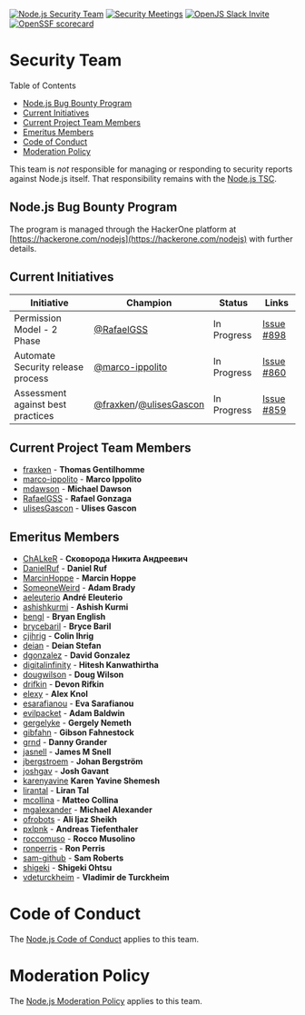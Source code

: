 [![Node.js Security Team](https://img.shields.io/badge/Node.js-Security%20Team-green.svg)]()
[![Security Meetings](https://img.shields.io/badge/YouTube-Security%20WG%20Meetings-red.svg)](  https://www.youtube.com/channel/UCQPYJluYC_sn_Qz_XE-YbTQ/search?query=Security+meeting)
[![OpenJS Slack Invite](https://img.shields.io/badge/join%20slack%20on-nodejs--security--wg-green.svg)](https://slack-invite.openjsf.org/)
[![OpenSSF scorecard](https://api.securityscorecards.dev/projects/github.com/nodejs/security-wg/badge)](https://api.securityscorecards.dev/projects/github.com/nodejs/security-wg)

# Security Team

Table of Contents

- [Node.js Bug Bounty Program](#nodejs-bug-bounty-program)
- [Current Initiatives](#current-initiatives)
- [Current Project Team Members](#current-project-team-members)
- [Emeritus Members](#emeritus-members)
- [Code of Conduct](#code-of-conduct)
- [Moderation Policy](#moderation-policy)

This team is _not_ responsible for managing or responding to
security reports against Node.js itself. That responsibility remains with
the [Node.js TSC][].

## Node.js Bug Bounty Program

The program is managed through the HackerOne platform at [https://hackerone.com/nodejs](https://hackerone.com/nodejs) with further details.

## Current Initiatives

| Initiative           | Champion                                         | Status                                   | Links
|----------------------|--------------------------------------------------|------------------------------------------|-------------------------------------------------
| Permission Model - 2 Phase | [@RafaelGSS](https://github.com/RafaelGSS) |  In Progress | [Issue #898](https://github.com/nodejs/security-wg/issues/898)
| Automate Security release process | [@marco-ippolito](https://github.com/marco-ippolito) | In Progress | [Issue #860](https://github.com/nodejs/security-wg/issues/860)
| Assessment against best practices | [@fraxken](https://github.com/fraxken)/[@ulisesGascon](https://github.com/ulisesgascon) | In Progress | [Issue #859](https://github.com/nodejs/security-wg/issues/859)

## Current Project Team Members

* [fraxken](https://github.com/fraxken) - **Thomas Gentilhomme**
* [marco-ippolito](https://github.com/marco-ippolito) - **Marco Ippolito**
* [mdawson](https://github.com/mdawson) - **Michael Dawson**
* [RafaelGSS](https://github.com/RafaelGSS) - **Rafael Gonzaga**
* [ulisesGascon](https://github.com/ulisesGascon) - **Ulises Gascon**

## Emeritus Members

* [ChALkeR](https://github.com/ChALkeR) - **Сковорода Никита Андреевич**
* [DanielRuf](https://github.com/DanielRuf) - **Daniel Ruf**
* [MarcinHoppe](https://github.com/MarcinHoppe) - **Marcin Hoppe**
* [SomeoneWeird](https://github.com/SomeoneWeird) - **Adam Brady**
* [aeleuterio](https://github.com/aeleuterio) **André Eleuterio**
* [ashishkurmi](https://github.com/ashishkurmi) - **Ashish Kurmi**
* [bengl](https://github.com/bengl) - **Bryan English**
* [brycebaril](https://github.com/brycebaril) - **Bryce Baril**
* [cjihrig](https://github.com/cjihrig) - **Colin Ihrig**
* [deian](https://github.com/deian) - **Deian Stefan**
* [dgonzalez](https://github.com/dgonzalez) - **David Gonzalez**
* [digitalinfinity](https://github.com/digitalinfinity) - **Hitesh Kanwathirtha**
* [dougwilson](https://github.com/dougwilson) - **Doug Wilson**
* [drifkin](https://github.com/drifkin) - **Devon Rifkin**
* [elexy](https://github.com/Elexy) - **Alex Knol**
* [esarafianou](https://github.com/esarafianou) - **Eva Sarafianou**
* [evilpacket](https://github.com/evilpacket) - **Adam Baldwin**
* [gergelyke](https://github.com/gergelyke) - **Gergely Nemeth**
* [gibfahn](https://github.com/gibfahn) - **Gibson Fahnestock**
* [grnd](https://github.com/grnd) - **Danny Grander**
* [jasnell](https://github.com/jasnell) - **James M Snell**
* [jbergstroem](https://github.com/jbergstroem) - **Johan Bergström**
* [joshgav](https://github.com/joshgav) - **Josh Gavant**
* [karenyavine](https://github.com/karenyavine) **Karen Yavine Shemesh**
* [lirantal](https://github.com/lirantal) - **Liran Tal**
* [mcollina](https://github.com/mcollina) - **Matteo Collina**
* [mgalexander](https://github.com/mgalexander) - **Michael Alexander**
* [ofrobots](https://github.com/ofrobots) - **Ali Ijaz Sheikh**
* [pxlpnk](https://github.com/pxlpnk) - **Andreas Tiefenthaler**
* [roccomuso](https://github.com/roccomuso) - **Rocco Musolino**
* [ronperris](https://github.com/ronperris) - **Ron Perris**
* [sam-github](https://github.com/sam-github) - **Sam Roberts**
* [shigeki](https://github.com/shigeki) - **Shigeki Ohtsu**
* [vdeturckheim](https://github.com/vdeturckheim) - **Vladimir de Turckheim**

# Code of Conduct

The [Node.js Code of Conduct](https://github.com/nodejs/admin/blob/master/CODE_OF_CONDUCT.md) applies to this team.

# Moderation Policy

The [Node.js Moderation Policy](https://github.com/nodejs/admin/blob/master/Moderation-Policy.md) applies to this team.

[Node.js TSC]: https://github.com/nodejs/TSC
